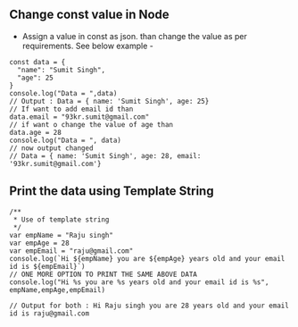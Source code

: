 ## Change const value in Node
* Assign a value in const as json. than change the value as per requirements. See below example -
```node
const data = {
  "name": "Sumit Singh",
  "age": 25
}
console.log("Data = ",data)
// Output : Data = { name: 'Sumit Singh', age: 25}
// If want to add email id than 
data.email = "93kr.sumit@gmail.com"
// if want o change the value of age than
data.age = 28
console.log("Data = ", data)
// now output changed
// Data = { name: 'Sumit Singh', age: 28, email: '93kr.sumit@gmail.com'}
```

## Print the data using Template String
```node
/**
 * Use of template string
 */
var empName = "Raju singh"
var empAge = 28
var empEmail = "raju@gmail.com"
console.log(`Hi ${empName} you are ${empAge} years old and your email id is ${empEmail}`)
// ONE MORE OPTION TO PRINT THE SAME ABOVE DATA
console.log("Hi %s you are %s years old and your email id is %s", empName,empAge,empEmail)

// Output for both : Hi Raju singh you are 28 years old and your email id is raju@gmail.com
```
